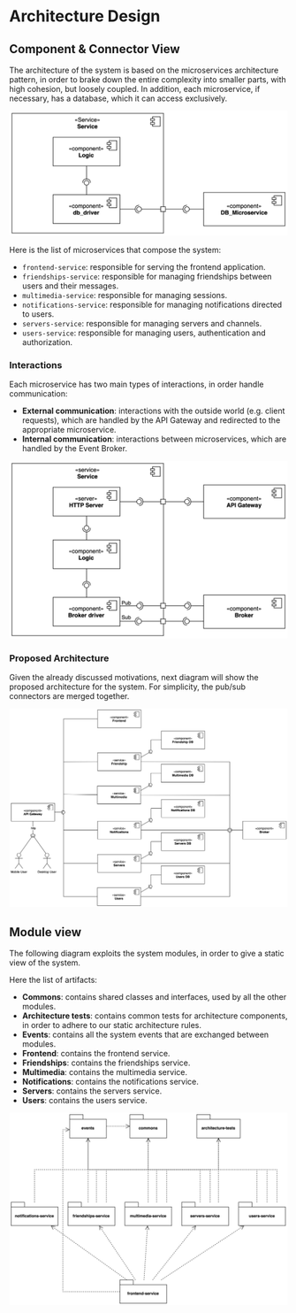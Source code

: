 # Architecture Design

## Component & Connector View

The architecture of the system is based on the microservices architecture pattern, in order to brake down the entire complexity into smaller parts, with high cohesion, but loosely coupled.
In addition, each microservice, if necessary, has a database, which it can access exclusively.

![Microservices Architecture](./img/architecture/microservice-db.jpg)

Here is the list of microservices that compose the system:

- `frontend-service`: responsible for serving the frontend application.
- `friendships-service`: responsible for managing friendships between users and their messages.
- `multimedia-service`: responsible for managing sessions.
- `notifications-service`: responsible for managing notifications directed to users.
- `servers-service`: responsible for managing servers and channels.
- `users-service`: responsible for managing users, authentication and authorization.

### Interactions

Each microservice has two main types of interactions, in order handle communication:

- **External communication**: interactions with the outside world (e.g. client requests), which are handled by the API Gateway and redirected to the appropriate microservice.
- **Internal communication**: interactions between microservices, which are handled by the Event Broker.

![Interactions](./img/architecture/gateway-broker-microservice.jpg)

### Proposed Architecture

Given the already discussed motivations, next diagram will show the proposed architecture for the system. For simplicity, the pub/sub connectors are merged together.

![Proposed Architecture](./img/architecture/proposed-architecture.jpg)

## Module view

The following diagram exploits the system modules, in order to give a static view of the system.

Here the list of artifacts:

- **Commons**: contains shared classes and interfaces, used by all the other modules.
- **Architecture tests**: contains common tests for architecture components, in order to adhere to our static architecture rules.
- **Events**: contains all the system events that are exchanged between modules.
- **Frontend**: contains the frontend service.
- **Friendships**: contains the friendships service.
- **Multimedia**: contains the multimedia service.
- **Notifications**: contains the notifications service.
- **Servers**: contains the servers service.
- **Users**: contains the users service.

![Modules](./img/architecture/module-view.jpg)
